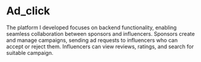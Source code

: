 # Ad_click
The platform I developed focuses on backend functionality, enabling seamless collaboration between sponsors and influencers. Sponsors create and manage campaigns, sending ad requests to influencers who can accept or reject them. Influencers can view reviews, ratings, and search for suitable campaign. 
